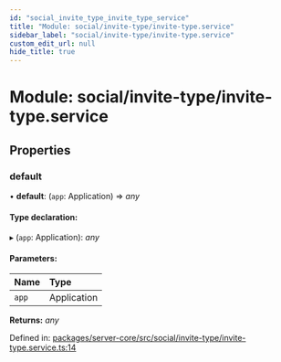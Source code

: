 ```yaml
---
id: "social_invite_type_invite_type_service"
title: "Module: social/invite-type/invite-type.service"
sidebar_label: "social/invite-type/invite-type.service"
custom_edit_url: null
hide_title: true
---
```


# Module: social/invite-type/invite-type.service

## Properties

### default

• **default**: (`app`: Application) => *any*

#### Type declaration:

▸ (`app`: Application): *any*

#### Parameters:

Name | Type |
:------ | :------ |
`app` | Application |

**Returns:** *any*

Defined in: [packages/server-core/src/social/invite-type/invite-type.service.ts:14](https://github.com/xr3ngine/xr3ngine/blob/77d12cea0/packages/server-core/src/social/invite-type/invite-type.service.ts#L14)
